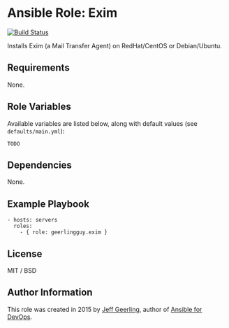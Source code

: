 # Ansible Role: Exim

[![Build Status](https://travis-ci.org/geerlingguy/ansible-role-exim.svg?branch=master)](https://travis-ci.org/geerlingguy/ansible-role-exim)

Installs Exim (a Mail Transfer Agent) on RedHat/CentOS or Debian/Ubuntu.

## Requirements

None.

## Role Variables

Available variables are listed below, along with default values (see `defaults/main.yml`):

    TODO

## Dependencies

None.

## Example Playbook

    - hosts: servers
      roles:
        - { role: geerlingguy.exim }

## License

MIT / BSD

## Author Information

This role was created in 2015 by [Jeff Geerling](http://jeffgeerling.com/), author of [Ansible for DevOps](http://ansiblefordevops.com/).
